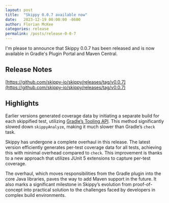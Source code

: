 ```yaml
---
layout: post
title:  "Skippy 0.0.7 available now"
date:   2023-12-19 00:00:00 -0600
author: Florian McKee
categories: release
permalink: /posts/release-0-0-7
---
```


I'm please to announce that Skippy 0.0.7 has been released and is now available in Gradle's Plugin Portal and Maven
Central.

## Release Notes

[https://github.com/skippy-io/skippy/releases/tag/v0.0.7](https://github.com/skippy-io/skippy/releases/tag/v0.0.7)

## Highlights

Earlier versions generated coverage data by initiating a separate build for each skippified test,
utilizing [Gradle’s Tooling API](https://docs.gradle.org/current/userguide/third_party_integration.html#embedding).
This method significantly slowed down `skippyAnalyze`, making it much slower than Gradle’s `check` task.

Skippy has undergone a complete overhaul in this release. The latest version efficiently generates per-test coverage 
data for all tests, achieving this with minimal overhead compared to `check`. This improvement is thanks to a new approach
that utilizes JUnit 5 extensions to capture per-test coverage.

The overhaul, which moves responsibilities from the Gradle plugin into the core Java libraries, paves the way to add
Maven support in the future. It also marks a significant milestone in Skippy’s evolution from  proof-of-concept into
practical solution to the challenges faced by developers in complex build environments.